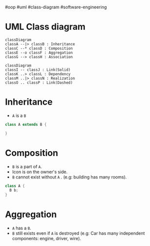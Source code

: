 #oop #uml #class-diagram #software-engineering 

# UML Class diagram
```mermaid
classDiagram 
classA --|> classB : Inheritance 
classC --* classD : Composition 
classE --o classF : Aggregation 
classG --> classH : Association 
```
```mermaid
classDiagram
classI -- classJ : Link(Solid) 
classK ..> classL : Dependency 
classM ..|> classN : Realization 
classO .. classP : Link(Dashed)
```
# Inheritance
- `A` is a `B` 
```Java
class A extends B {

}
```

# Composition
- `B` is a part of `A`.
- Icon is on the owner's side.
- `B` cannot exist without `A` . (e.g: building has many rooms).
```Java
class A {
  B b;
}
```

# Aggregation
- `A` has a `B`.
- `B` still exists even if `A` is destroyed  (e.g: Car has many independent components: engine, driver, wire).


